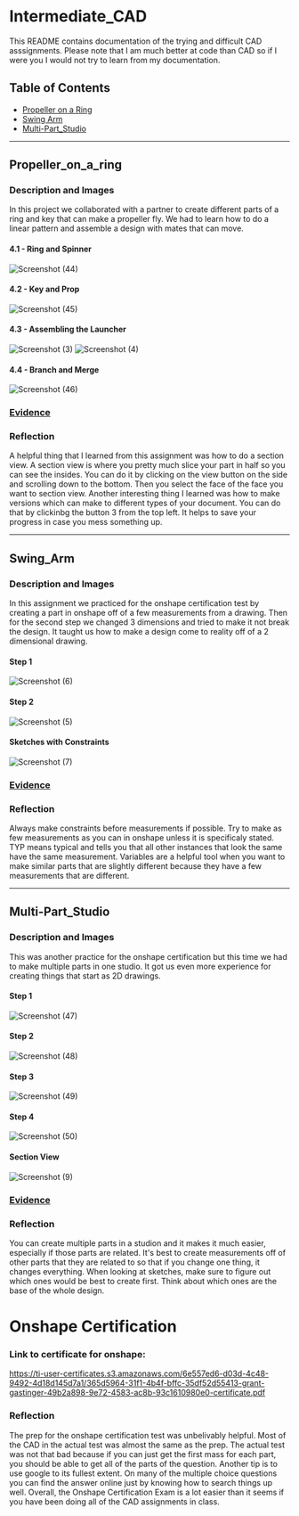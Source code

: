 # Intermediate_CAD
This README contains documentation of the trying and difficult CAD asssignments. Please note that I am much better at code than CAD so if I were you I would not try to learn from my documentation.
## Table of Contents
* [Propeller on a Ring](#Propeller_on_a_Ring)
* [Swing Arm](#Swing_Arm)
* [Multi-Part_Studio](#Multi-Part_Studio)

---

## Propeller_on_a_ring

### Description and Images
In this project we collaborated with a partner to create different parts of a ring and key that can make a propeller fly. We had to learn how to do a linear pattern and assemble a design with mates that can move.

#### 4.1 - Ring and Spinner
![Screenshot (44)](https://user-images.githubusercontent.com/91094422/198093654-3b3d400f-ba54-4b2e-b929-ee27f1a699cf.png)
#### 4.2 - Key and Prop
![Screenshot (45)](https://user-images.githubusercontent.com/91094422/198093690-89fea134-23d0-4566-adac-6c4082b73243.png)
#### 4.3 - Assembling the Launcher
![Screenshot (3)](https://user-images.githubusercontent.com/91094422/197535259-7f95866b-a796-4434-a3d5-1f2cebb3d292.png)
![Screenshot (4)](https://user-images.githubusercontent.com/91094422/197535314-e7f6cf5d-44ba-4a0c-ae36-f1961ee4a87e.png)
#### 4.4 - Branch and Merge 
![Screenshot (46)](https://user-images.githubusercontent.com/91094422/198093917-e617b64f-9a40-4abd-b534-c16f1c58aa21.png)

### [Evidence](https://cvilleschools.onshape.com/documents/17cfa26e36de454af07126e5/w/881d18355baad003fe7f630b/e/4d49e5e47b6c8a16b61cfe06?renderMode=0&uiState=6357ea5db408f856e483364d) 

### Reflection
A helpful thing that I learned from this assignment was how to do a section view. A section view is where you pretty much slice your part in half so you can see the insides. You can do it by clicking on the view button on the side and scrolling down to the bottom. Then you select the face of the face you want to section view. Another interesting thing I learned was how to make versions which can make to different types of your document. You can do that by clickinbg the button 3 from the top left. It helps to save your progress in case you mess something up.

---

## Swing_Arm

### Description and Images
In this assignment we practiced for the onshape certification test by creating a part in onshape off of a few measurements from a drawing. Then for the second step we changed 3 dimensions and tried to make it not break the design. It taught us how to make a design come to reality off of a 2 dimensional drawing.
#### Step 1
![Screenshot (6)](https://user-images.githubusercontent.com/91094422/197536730-f1dde697-ab45-453f-8359-e539bab8a236.png)
#### Step 2
![Screenshot (5)](https://user-images.githubusercontent.com/91094422/197536716-7b991a24-d698-4ca9-96fa-28ff5e71d7a7.png)
#### Sketches with Constraints
![Screenshot (7)](https://user-images.githubusercontent.com/91094422/197536749-425905c2-b695-4bd9-bb5f-dae975a2421d.png)

### [Evidence](https://cvilleschools.onshape.com/documents/7a77ab1514c3519f124e6bb0/w/1424e77980facb17c82336ba/e/0cad46241a7e9d408f76d5ef?renderMode=0&uiState=6357ea7312e82f08ee225bb2)

### Reflection
Always make constraints before measurements if possible. Try to make as few measurements as you can in onshape unless it is specificaly stated. TYP means typical and tells you that all other instances that look the same have the same measurement. Variables are a helpful tool when you want to make similar parts that are slightly different because they have a few measurements that are different.

---

## Multi-Part_Studio

### Description and Images
This was another practice for the onshape certification but this time we had to make multiple parts in one studio. It got us even more experience for creating things that start as 2D drawings.
#### Step 1
![Screenshot (47)](https://user-images.githubusercontent.com/91094422/198098223-fe2a3773-b7d0-49aa-b623-90727075d0cf.png)

#### Step 2
![Screenshot (48)](https://user-images.githubusercontent.com/91094422/198098258-897c95a1-9e96-4387-b352-0c1d4088e753.png)

#### Step 3
![Screenshot (49)](https://user-images.githubusercontent.com/91094422/198098271-799c3f43-82c4-4e21-9b0c-ee8aa7e0e8fb.png)

#### Step 4
![Screenshot (50)](https://user-images.githubusercontent.com/91094422/198098302-4b97d1c7-4ce7-476a-98a5-fda77dc5a83f.png)

#### Section View
![Screenshot (9)](https://user-images.githubusercontent.com/91094422/197540188-59d9067b-9ce1-430b-801f-7ea34a66ca0c.png)
### [Evidence](https://cvilleschools.onshape.com/documents/b350c46d563a07a5e251b4d3/w/ccaa5c7bf591739965354680/e/86d519b23072f853e04c97dd?renderMode=0&uiState=6357ea914a5a2f199278e3be)

### Reflection
You can create multiple parts in a studion and it makes it much easier, especially if those parts are related. It's best to create measurements off of other parts that they are related to so that if you change one thing, it changes everything. When looking at sketches, make sure to figure out which ones would be best to create first. Think about which ones are the base of the whole design.

# Onshape Certification
### Link to certificate for onshape:
https://ti-user-certificates.s3.amazonaws.com/6e557ed6-d03d-4c48-9492-4d18d145d7a1/365d5964-31f1-4b4f-bffc-35df52d55413-grant-gastinger-49b2a898-9e72-4583-ac8b-93c1610980e0-certificate.pdf

### Reflection
The prep for the onshape certification test was unbelivably helpful. Most of the CAD in the actual test was almost the same as the prep. The actual test was not that bad because if you can just get the first mass for each part, you should be able to get all of the parts of the question. Another tip is to use google to its fullest extent. On many of the multiple choice questions you can find the answer online just by knowing how to search things up well. Overall, the Onshape Certification Exam is a lot easier than it seems if you have been doing all of the CAD assignments in class.
